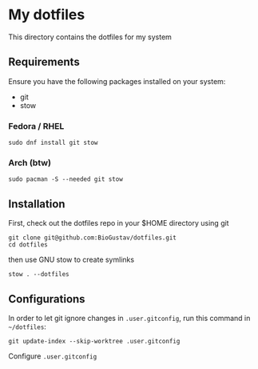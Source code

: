 # My dotfiles

This directory contains the dotfiles for my system

## Requirements

Ensure you have the following packages installed on your system:
* git
* stow

### Fedora / RHEL

```
sudo dnf install git stow
```

### Arch (btw)

```
sudo pacman -S --needed git stow
```

## Installation

First, check out the dotfiles repo in your $HOME directory using git

```
git clone git@github.com:BioGustav/dotfiles.git
cd dotfiles
```

then use GNU stow to create symlinks

```
stow . --dotfiles
```

## Configurations
In order to let git ignore changes in `.user.gitconfig`, run this command in `~/dotfiles`:
```
git update-index --skip-worktree .user.gitconfig
```
Configure `.user.gitconfig`
